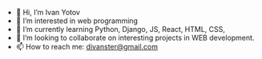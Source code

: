 - 👋 Hi, I’m Ivan Yotov
- 👀 I’m interested in web programming 
- 🌱 I’m currently learning Python, Django, JS, React, HTML, CSS, 
- 💞️ I’m looking to collaborate on interesting projects in WEB development.
- 📫 How to reach me: divanster@gmail.com

<!---
divanster/divanster is a ✨ special ✨ repository because its `README.md` (this file) appears on your GitHub profile.
You can click the Preview link to take a look at your changes.
--->
